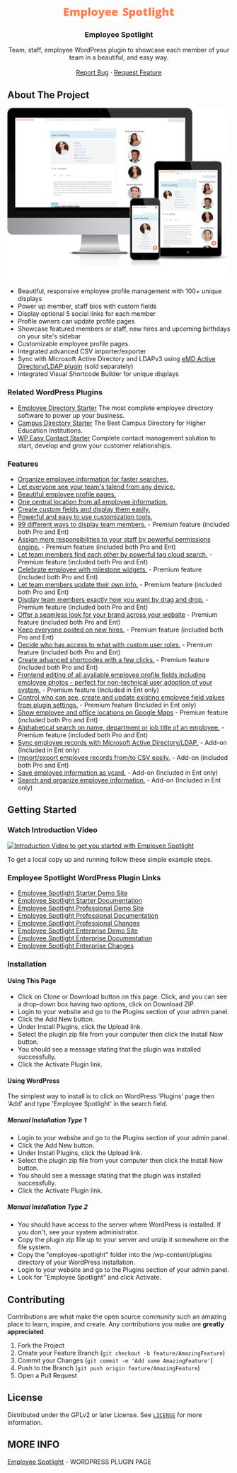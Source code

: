 
<!-- PROJECT LOGO -->
<br />
<p align="center">
  <a href="https://emdplugins.com/plugins/employee-spotlight-wordpress-plugin/">
    <img src="github/employee-spotlight-logo-250x25.png" alt="Logo">
  </a>

  <h3 align="center">Employee Spotlight</h3>

  <p align="center">
    Team, staff, employee WordPress plugin to showcase each member of your team in a beautiful, and easy way.
    <br />
    <br />
     <a href="https://github.com/emarket-design/employee-spotlight/issues">Report Bug</a>
    ·
    <a href="https://github.com/emarket-design/employee-spotlight/issues">Request Feature</a>
     </p>
</p>

<!-- ABOUT THE PROJECT -->
## About The Project

![Employee Spotlight Screen Shot](github/espotlight_pro_540.png)


<ul>
<li>Beautiful, responsive employee profile management with 100+ unique displays</li>
<li>Power up member, staff bios with custom fields</li>
<li>Display optional 5 social links for each member</li>
<li>Profile owners can update profile pages</li>
<li>Showcase featured members or staff, new hires and upcoming birthdays on your site's sidebar</li>
<li>Customizable employee profile pages.</li>
<li>Integrated advanced CSV importer/exporter</li>
<li>Sync with Microsoft Active Directory and LDAPv3 using <a href="/emd-active-directory-ldap-extension/">eMD Active Directory/LDAP plugin</a> (sold separately)</li>
<li>Integrated Visual Shortcode Builder for unique displays</li>
</ul>

### Related WordPress Plugins


* [Employee Directory Starter](https://employee-directory-com.emdplugins.com) The most complete employee directory software to power up your business.
* [Campus Directory Starter](https://campusdircom.emdplugins.com) The Best Campus Directory for Higher Education Institutions.
* [WP Easy Contact Starter](https://wpeasycontactcom.emdplugins.com) Complete contact management solution to start, develop and grow your customer relationships.

### Features

* [Organize employee information for faster searches.](https://emdplugins.com/?p=10449&pk_campaign=employee-spotlight-com&pk_kwd=github)
* [Let everyone see your team's talend from any device.](https://emdplugins.com/?p=10447&pk_campaign=employee-spotlight-com&pk_kwd=github)
* [Beautiful employee profile pages.](https://emdplugins.com/?p=10446&pk_campaign=employee-spotlight-com&pk_kwd=github)
* [One central location from all employee information.](https://emdplugins.com/?p=10445&pk_campaign=employee-spotlight-com&pk_kwd=github)
* [Create custom fields and display them easily.](https://emdplugins.com/?p=10448&pk_campaign=employee-spotlight-com&pk_kwd=github)
* [Powerful and easy to use customization tools.](https://emdplugins.com/?p=10450&pk_campaign=employee-spotlight-com&pk_kwd=github)
* [99 different ways to display team members.](https://emdplugins.com/?p=10454&pk_campaign=employee-spotlight-com&pk_kwd=github) - Premium feature (included both Pro and Ent)
* [Assign more responsibilities to your staff by powerful permissions engine.](https://emdplugins.com/?p=10828&pk_campaign=employee-spotlight-com&pk_kwd=github) - Premium feature (included both Pro and Ent)
* [Let team members find each other by powerful tag cloud search.](https://emdplugins.com/?p=10827&pk_campaign=employee-spotlight-com&pk_kwd=github) - Premium feature (included both Pro and Ent)
* [Celebrate employee with milestone widgets.](https://emdplugins.com/?p=10451&pk_campaign=employee-spotlight-com&pk_kwd=github) - Premium feature (included both Pro and Ent)
* [Let team members update their own info.](https://emdplugins.com/?p=10453&pk_campaign=employee-spotlight-com&pk_kwd=github) - Premium feature (included both Pro and Ent)
* [Display team members exactly how you want by drag and drop.](https://emdplugins.com/?p=10452&pk_campaign=employee-spotlight-com&pk_kwd=github) - Premium feature (included both Pro and Ent)
* [Offer a seamless look for your brand across your website](https://emdplugins.com/?p=10457&pk_campaign=employee-spotlight-com&pk_kwd=github) - Premium feature (included both Pro and Ent)
* [Keep everyone posted on new hires.](https://emdplugins.com/?p=10455&pk_campaign=employee-spotlight-com&pk_kwd=github) - Premium feature (included both Pro and Ent)
* [Decide who has access to what with custom user roles.](https://emdplugins.com/?p=10458&pk_campaign=employee-spotlight-com&pk_kwd=github) - Premium feature (included both Pro and Ent)
* [Create advanced shortcodes with a few clicks.](https://emdplugins.com/?p=10456&pk_campaign=employee-spotlight-com&pk_kwd=github) - Premium feature (included both Pro and Ent)
* [Frontend editing of all available employee profile fields including employee photos - perfect for non-technical user adoption of your system.](https://emdplugins.com/?p=12050&pk_campaign=employee-spotlight-com&pk_kwd=github) - Premium feature (Included in Ent only)
* [Control who can see, create and update existing employee field values from plugin settings.](https://emdplugins.com/?p=12049&pk_campaign=employee-spotlight-com&pk_kwd=github) - Premium feature (Included in Ent only)
* [Show employee and office locations on Google Maps](https://emdplugins.com/?p=15833&pk_campaign=employee-spotlight-com&pk_kwd=github) - Premium feature (included both Pro and Ent)
* [Alphabetical search on name, department or job title of an employee.](https://emdplugins.com/?p=12602&pk_campaign=employee-spotlight-com&pk_kwd=github) - Premium feature (included both Pro and Ent)
* [Sync employee records with Microsoft Active Directory/LDAP.](https://emdplugins.com/?p=10617&pk_campaign=employee-spotlight-com&pk_kwd=github) - Add-on (Included in Ent only)
* [Import/export employee records from/to CSV easily.](https://emdplugins.com/?p=14801&pk_campaign=employee-spotlight-com&pk_kwd=github) - Add-on (included both Pro and Ent)
* [Save employee information as vcard.](https://emdplugins.com/?p=10462&pk_campaign=employee-spotlight-com&pk_kwd=github) - Add-on (Included in Ent only)
* [Search and organize employee information.](https://emdplugins.com/?p=14802&pk_campaign=employee-spotlight-com&pk_kwd=github) - Add-on (Included in Ent only)

<!-- GETTING STARTED -->
## Getting Started

### Watch Introduction Video 

 [![Introduction Video to get you started with Employee Spotlight](https://img.youtube.com/vi/ug4UNSKVjjU/0.jpg)](https://www.youtube.com/watch?v=ug4UNSKVjjU)

To get a local copy up and running follow these simple example steps.

### Employee Spotlight WordPress Plugin Links


 * [Employee Spotlight Starter Demo Site](https://espotlight-com.emdplugins.com?pk_campaign=employee-spotlight-com&pk_kwd=readme)
* [Employee Spotlight Starter Documentation](https://docs.emdplugins.com/employee-spotlight-community/?pk_campaign=employee-spotlight-com&pk_kwd=readme)
* [Employee Spotlight Professional Demo Site](https://espotlight.emdplugins.com/?pk_campaign=employee-spotlight-com&pk_kwd=readme)
* [Employee Spotlight Professional Documentation](https://docs.emdplugins.com/employee-spotlight-professional/?pk_campaign=employee-spotlight-com&pk_kwd=readme)
* [Employee Spotlight Professional Changes](https://emdplugins.com/articles/empslight-pro-wordpress-plugin-changelog/?pk_campaign=employee-spotlight-com&pk_kwd=readme)
* [Employee Spotlight Enterprise Demo Site](https://espotlight.emdplugins.com/?pk_campaign=employee-spotlight-com&pk_kwd=readme)
* [Employee Spotlight Enterprise Documentation](https://docs.emdplugins.com/employee-spotlight-enterprise/?pk_campaign=employee-spotlight-com&pk_kwd=readme)
* [Employee Spotlight Enterprise Changes](https://emdplugins.com/articles/empslight-ent-wordpress-plugin-changelog/?pk_campaign=employee-spotlight-com&pk_kwd=readme)

### Installation

#### Using This Page
* Click on Clone or Download button on this page. Click, and you can see a drop-down box having two options, click on Download ZIP.
* Login to your website and go to the Plugins section of your admin panel.
* Click the Add New button.
* Under Install Plugins, click the Upload link.
* Select the plugin zip file from your computer then click the Install Now button.
* You should see a message stating that the plugin was installed successfully.
* Click the Activate Plugin link.

#### Using WordPress

The simplest way to install is to click on WordPress 'Plugins' page then 'Add' and type 'Employee Spotlight' in the search field.

##### Manual Installation Type 1

* Login to your website and go to the Plugins section of your admin panel.
* Click the Add New button.
* Under Install Plugins, click the Upload link.
* Select the plugin zip file from your computer then click the Install Now button.
* You should see a message stating that the plugin was installed successfully.
* Click the Activate Plugin link.

##### Manual Installation Type 2

* You should have access to the server where WordPress is installed. If you don't, see your system administrator.
* Copy the plugin zip file up to your server and unzip it somewhere on the file system.
* Copy the "employee-spotlight" folder into the /wp-content/plugins directory of your WordPress installation.
* Login to your website and go to the Plugins section of your admin panel.
* Look for "Employee Spotlight" and click Activate.

<!-- CONTRIBUTING -->
## Contributing

Contributions are what make the open source community such an amazing place to learn, inspire, and create. Any contributions you make are **greatly appreciated**.

1. Fork the Project
2. Create your Feature Branch (`git checkout -b feature/AmazingFeature`)
3. Commit your Changes (`git commit -m 'Add some AmazingFeature'`)
4. Push to the Branch (`git push origin feature/AmazingFeature`)
5. Open a Pull Request



<!-- LICENSE -->
## License

Distributed under the GPLv2 or later License. See [`LICENSE`](https://www.gnu.org/licenses/gpl-2.0.html) for more information.


<!-- CONTACT -->
## MORE INFO

[Employee Spotlight](https://emdplugins.com/plugins/employee-spotlight-wordpress-plugin/) - WORDPRESS PLUGIN PAGE